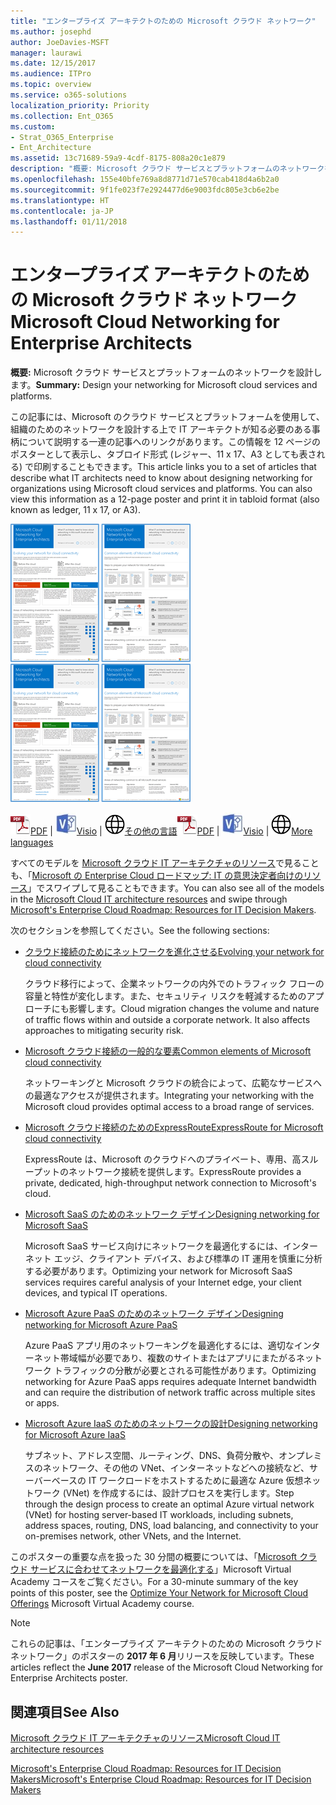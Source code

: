 ```yaml
---
title: "エンタープライズ アーキテクトのための Microsoft クラウド ネットワーク"
ms.author: josephd
author: JoeDavies-MSFT
manager: laurawi
ms.date: 12/15/2017
ms.audience: ITPro
ms.topic: overview
ms.service: o365-solutions
localization_priority: Priority
ms.collection: Ent_O365
ms.custom:
- Strat_O365_Enterprise
- Ent_Architecture
ms.assetid: 13c71689-59a9-4cdf-8175-808a20c1e879
description: "概要: Microsoft クラウド サービスとプラットフォームのネットワークを設計します。"
ms.openlocfilehash: 155e40bfe769a8d8771d71e570cab418d4a6b2a0
ms.sourcegitcommit: 9f1fe023f7e2924477d6e9003fdc805e3cb6e2be
ms.translationtype: HT
ms.contentlocale: ja-JP
ms.lasthandoff: 01/11/2018
---
```

# <a name="microsoft-cloud-networking-for-enterprise-architects"></a><span data-ttu-id="f40a9-103">エンタープライズ アーキテクトのための Microsoft クラウド ネットワーク</span><span class="sxs-lookup"><span data-stu-id="f40a9-103">Microsoft Cloud Networking for Enterprise Architects</span></span>

 <span data-ttu-id="f40a9-104">**概要:** Microsoft クラウド サービスとプラットフォームのネットワークを設計します。</span><span class="sxs-lookup"><span data-stu-id="f40a9-104">**Summary:** Design your networking for Microsoft cloud services and platforms.</span></span>
  
<span data-ttu-id="f40a9-p101">この記事には、Microsoft のクラウド サービスとプラットフォームを使用して、組織のためのネットワークを設計する上で IT アーキテクトが知る必要のある事柄について説明する一連の記事へのリンクがあります。この情報を 12 ページのポスターとして表示し、タブロイド形式 (レジャー、11 x 17、A3 としても表される) で印刷することもできます。</span><span class="sxs-lookup"><span data-stu-id="f40a9-p101">This article links you to a set of articles that describe what IT architects need to know about designing networking for organizations using Microsoft cloud services and platforms. You can also view this information as a 12-page poster and print it in tabloid format (also known as ledger, 11 x 17, or A3).</span></span>
  
<span data-ttu-id="f40a9-107">[![Microsoft クラウドのネットワーク モデルのサムネイル画像](images/95e8ab6a-b4d0-4836-acc1-b0b77ebf46e6.png)  
](https://go.microsoft.com/fwlink/p/?linkid=842073)</span><span class="sxs-lookup"><span data-stu-id="f40a9-107">[![Thumb image for Microsoft cloud networking model](images/95e8ab6a-b4d0-4836-acc1-b0b77ebf46e6.png)  
](https://go.microsoft.com/fwlink/p/?linkid=842073)</span></span>
  
<span data-ttu-id="f40a9-108">![PDF ファイル](images/ITPro_Other_PDFicon.png)[PDF](https://go.microsoft.com/fwlink/p/?linkid=842073) | ![Visio ファイル](images/ITPro_Other_VisioIcon.jpg)[Visio](https://go.microsoft.com/fwlink/p/?linkid=842074) | ![他の言語のバージョンのページを参照してください](images/e16c992d-b0f8-48ae-bf44-db7a9fcaab9e.png)[その他の言語](https://www.microsoft.com/download/details.aspx?id=54425)</span><span class="sxs-lookup"><span data-stu-id="f40a9-108">![PDF file](images/ITPro_Other_PDFicon.png)[PDF](https://go.microsoft.com/fwlink/p/?linkid=842073) | ![Visio file](images/ITPro_Other_VisioIcon.jpg)[Visio](https://go.microsoft.com/fwlink/p/?linkid=842074) | ![See a page with versions in additional languages](images/e16c992d-b0f8-48ae-bf44-db7a9fcaab9e.png)[More languages](https://www.microsoft.com/download/details.aspx?id=54425)</span></span>
  
<span data-ttu-id="f40a9-109">すべてのモデルを [Microsoft クラウド IT アーキテクチャのリソース](microsoft-cloud-it-architecture-resources.md)で見ることも、「[Microsoft の Enterprise Cloud ロードマップ: IT の意思決定者向けのリソース](https://aka.ms/cloudarchitecture)」でスワイプして見ることもできます。</span><span class="sxs-lookup"><span data-stu-id="f40a9-109">You can also see all of the models in the [Microsoft Cloud IT architecture resources](microsoft-cloud-it-architecture-resources.md) and swipe through [Microsoft's Enterprise Cloud Roadmap: Resources for IT Decision Makers](https://aka.ms/cloudarchitecture).</span></span>
  
<span data-ttu-id="f40a9-110">次のセクションを参照してください。</span><span class="sxs-lookup"><span data-stu-id="f40a9-110">See the following sections:</span></span>
  
- [<span data-ttu-id="f40a9-111">クラウド接続のためにネットワークを進化させる</span><span class="sxs-lookup"><span data-stu-id="f40a9-111">Evolving your network for cloud connectivity</span></span>](evolving-your-network-for-cloud-connectivity.md)
    
    <span data-ttu-id="f40a9-p102">クラウド移行によって、企業ネットワークの内外でのトラフィック フローの容量と特性が変化します。また、セキュリティ リスクを軽減するためのアプローチにも影響します。</span><span class="sxs-lookup"><span data-stu-id="f40a9-p102">Cloud migration changes the volume and nature of traffic flows within and outside a corporate network. It also affects approaches to mitigating security risk.</span></span>
    
- [<span data-ttu-id="f40a9-114">Microsoft クラウド接続の一般的な要素</span><span class="sxs-lookup"><span data-stu-id="f40a9-114">Common elements of Microsoft cloud connectivity</span></span>](common-elements-of-microsoft-cloud-connectivity.md)
    
    <span data-ttu-id="f40a9-115">ネットワーキングと Microsoft クラウドの統合によって、広範なサービスへの最適なアクセスが提供されます。</span><span class="sxs-lookup"><span data-stu-id="f40a9-115">Integrating your networking with the Microsoft cloud provides optimal access to a broad range of services.</span></span>
    
- [<span data-ttu-id="f40a9-116">Microsoft クラウド接続のためのExpressRoute</span><span class="sxs-lookup"><span data-stu-id="f40a9-116">ExpressRoute for Microsoft cloud connectivity</span></span>](expressroute-for-microsoft-cloud-connectivity.md)
    
    <span data-ttu-id="f40a9-117">ExpressRoute は、Microsoft のクラウドへのプライベート、専用、高スループットのネットワーク接続を提供します。</span><span class="sxs-lookup"><span data-stu-id="f40a9-117">ExpressRoute provides a private, dedicated, high-throughput network connection to Microsoft's cloud.</span></span>
    
- [<span data-ttu-id="f40a9-118">Microsoft SaaS のためのネットワーク デザイン</span><span class="sxs-lookup"><span data-stu-id="f40a9-118">Designing networking for Microsoft SaaS</span></span>](designing-networking-for-microsoft-saas.md)
    
    <span data-ttu-id="f40a9-119">Microsoft SaaS サービス向けにネットワークを最適化するには、インターネット エッジ、クライアント デバイス、および標準の IT 運用を慎重に分析する必要があります。</span><span class="sxs-lookup"><span data-stu-id="f40a9-119">Optimizing your network for Microsoft SaaS services requires careful analysis of your Internet edge, your client devices, and typical IT operations.</span></span>
    
- [<span data-ttu-id="f40a9-120">Microsoft Azure PaaS のためのネットワーク デザイン</span><span class="sxs-lookup"><span data-stu-id="f40a9-120">Designing networking for Microsoft Azure PaaS</span></span>](designing-networking-for-microsoft-azure-paas.md)
    
    <span data-ttu-id="f40a9-121">Azure PaaS アプリ用のネットワーキングを最適化するには、適切なインターネット帯域幅が必要であり、複数のサイトまたはアプリにまたがるネットワーク トラフィックの分散が必要とされる可能性があります。</span><span class="sxs-lookup"><span data-stu-id="f40a9-121">Optimizing networking for Azure PaaS apps requires adequate Internet bandwidth and can require the distribution of network traffic across multiple sites or apps.</span></span>
    
- [<span data-ttu-id="f40a9-122">Microsoft Azure IaaS のためのネットワークの設計</span><span class="sxs-lookup"><span data-stu-id="f40a9-122">Designing networking for Microsoft Azure IaaS</span></span>](designing-networking-for-microsoft-azure-iaas.md)
    
    <span data-ttu-id="f40a9-123">サブネット、アドレス空間、ルーティング、DNS、負荷分散や、オンプレミスのネットワーク、その他の VNet、インターネットなどへの接続など、サーバーベースの IT ワークロードをホストするために最適な Azure 仮想ネットワーク (VNet) を作成するには、設計プロセスを実行します。</span><span class="sxs-lookup"><span data-stu-id="f40a9-123">Step through the design process to create an optimal Azure virtual network (VNet) for hosting server-based IT workloads, including subnets, address spaces, routing, DNS, load balancing, and connectivity to your on-premises network, other VNets, and the Internet.</span></span>
    
<span data-ttu-id="f40a9-124">このポスターの重要な点を扱った 30 分間の概要については、「[Microsoft クラウド サービスに合わせてネットワークを最適化する](https://mva.microsoft.com/ja-JP/training-courses/optimize-your-network-for-microsoft-cloud-offerings-17743)」Microsoft Virtual Academy コースをご覧ください。</span><span class="sxs-lookup"><span data-stu-id="f40a9-124">For a 30-minute summary of the key points of this poster, see the [Optimize Your Network for Microsoft Cloud Offerings](https://mva.microsoft.com/ja-JP/training-courses/optimize-your-network-for-microsoft-cloud-offerings-17743) Microsoft Virtual Academy course.</span></span>
  
> [!NOTE]
> <span data-ttu-id="f40a9-125">これらの記事は、「エンタープライズ アーキテクトのための Microsoft クラウド ネットワーク」のポスターの **2017 年 6 月**リリースを反映しています。</span><span class="sxs-lookup"><span data-stu-id="f40a9-125">These articles reflect the **June 2017** release of the Microsoft Cloud Networking for Enterprise Architects poster.</span></span>
  
## <a name="see-also"></a><span data-ttu-id="f40a9-126">関連項目</span><span class="sxs-lookup"><span data-stu-id="f40a9-126">See Also</span></span>

[<span data-ttu-id="f40a9-127">Microsoft クラウド IT アーキテクチャのリソース</span><span class="sxs-lookup"><span data-stu-id="f40a9-127">Microsoft Cloud IT architecture resources</span></span>](microsoft-cloud-it-architecture-resources.md)

<span data-ttu-id="f40a9-128">[Microsoft's Enterprise Cloud Roadmap: Resources for IT Decision Makers](https://sway.com/FJ2xsyWtkJc2taRD)</span><span class="sxs-lookup"><span data-stu-id="f40a9-128">[Microsoft's Enterprise Cloud Roadmap: Resources for IT Decision Makers](https://sway.com/FJ2xsyWtkJc2taRD)</span></span>



